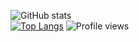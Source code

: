 ![GitHub stats](https://github-readme-stats.vercel.app/api?username=raghunath704&show_icons=true&count_private=true)  
[![Top Langs](https://github-readme-stats.vercel.app/api/top-langs/?username=raghunath704)](https://github.com/anuraghazra/github-readme-stats)
![Profile views](https://gpvc.arturio.dev/raghunath704)  
